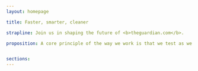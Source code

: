 ```yaml
---
layout: homepage

title: Faster, smarter, cleaner

strapline: Join us in shaping the future of <b>theguardian.com</b>.

proposition: A core principle of the way we work is that we test as we develop.  We’ll be constantly updating elements of the site over the next few months.<br /><br />Your feedback is important to us – share it with us today<br /><br />You can follow our updates on our blog here.<br /><br />And we welcome your thoughts and ideas here.


sections:
---
```

